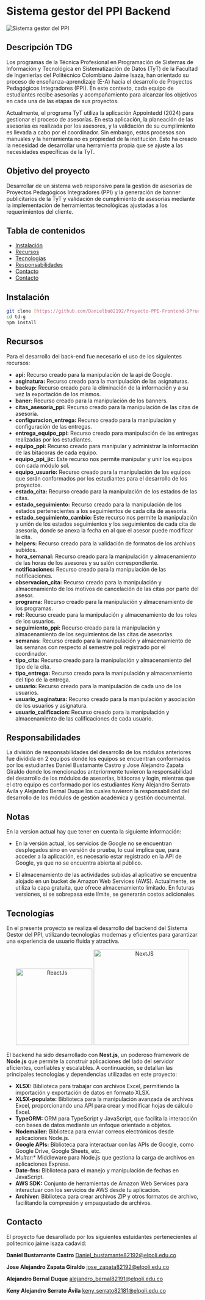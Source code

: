 # Sistema gestor del PPI Backend

![Sistema gestor del PPI](https://www.politecnicojic.edu.co/images/logo/logo.png)

## Descripción TDG

Los programas de la Técnica Profesional en Programación de Sistemas de Información y Tecnológica en Sistematización de Datos (TyT) de la Facultad de Ingenierías del Politécnico Colombiano Jaime Isaza, han orientado su proceso de enseñanza-aprendizaje (E-A) hacia el desarrollo de Proyectos Pedagógicos Integradores (PPI). En este contexto, cada equipo de estudiantes recibe asesorías y acompañamiento para alcanzar los objetivos en cada una de las etapas de sus proyectos.

Actualmente, el programa TyT utiliza la aplicación Appointedd (2024) para gestionar el proceso de asesorías. En esta aplicación, la planeación de las asesorías es realizada por los asesores, y la validación de su cumplimiento es llevada a cabo por el coordinador. Sin embargo, estos procesos son manuales y la herramienta no es propiedad de la institución. Esto ha creado la necesidad de desarrollar una herramienta propia que se ajuste a las necesidades específicas de la TyT.

## Objetivo del proyecto

Desarrollar de un sistema web responsivo para la gestión de asesorías de Proyectos Pedagógicos Integradores (PPI) y la generación de banner publicitarios de la TyT y validación de cumplimiento de asesorías mediante la implementación de herramientas tecnológicas ajustadas a los requerimientos del cliente.

## Tabla de contenidos
 
- [Instalación](#instalación)
- [Recursos](#recursos)
- [Tecnologías](#tecnologías) 
- [Responsabilidades](#responsabilidades)
- [Contacto](#contacto)
- [Contacto](#contacto)




## Instalación

```bash
git clone [https://github.com/Danielbu82192/Proyecto-PPI-Frontend-DPrueba.git](https://github.com/Keny-Alejandro/td-g.git)
cd td-g
npm install
```

## Recursos
Para el desarrollo del back-end fue necesario el uso de los siguientes recursos:

- **api:** Recurso creado para la manipulación de la api de Google.
- **asginatura:** Recurso creado para la manipulación de las asignaturas.
- **backup:** Recurso creado para la eliminación de la información y a su vez la exportación de los mismos.
- **baner:** Recurso creado para la manipulación de los banners.
- **citas_asesoria_ppi:** Recurso creado para la manipulación de las citas de asesoría.
- **configuracion_entrega:** Recurso creado para la manipulación y configuración de las entregas.
- **entrega_equipo_ppi:** Recurso creado para manipulación de las entregas realizadas por los estudiantes.
- **equipo_ppi:** Recurso creado para manipular y administrar la información de las bitácoras de cada equipo.
- **equipo_ppi_jic:** Este recurso nos permite manipular y unir los equipos con cada módulo sol.
- **equipo_usuario:** Recurso creado para la manipulación de los equipos que serán conformados por los estudiantes para el desarrollo de los proyectos.
- **estado_cita:** Recurso creado para la manipulación de los estados de las citas.
- **estado_seguimiento:** Recurso creado para la manipulación de los estados pertenecientes a los seguimientos de cada cita de asesoría.
- **estado_seguimiento_cambio:** Este recurso nos permite la manipulación y unión de los estados seguimientos y los seguimientos de cada cita de asesoría, donde se anexa la fecha en al que el asesor puede modificar la cita.
- **helpers:** Recurso creado para la validación de formatos de los archivos subidos.
- **hora_semanal:** Recurso creado para la manipulación y almacenamiento de las horas de los asesores y su salón correspondiente.
- **notificaciones:** Recurso creado para la manipulación de las notificaciones.
- **observacion_cita:** Recurso creado para la manipulación y almacenamiento de los motivos de cancelación de las citas por parte del asesor.
- **programa:** Recurso creado para la manipulación y almacenamiento de los programas.
- **rol:** Recurso creado para la manipulación y almacenamiento de los roles de los usuarios.
- **seguimiento_ppi:** Recurso creado para la manipulación y almacenamiento de los seguimientos de las citas de asesorías.
- **semanas:** Recurso creado para la manipulación y almacenamiento de las semanas con respecto al semestre poli registrado por el coordinador.
- **tipo_cita:** Recurso creado para la manipulación y almacenamiento del tipo de la cita.
- **tipo_entrega:** Recurso creado para la manipulación y almacenamiento del tipo de la entrega.
- **usuario:** Recurso creado para la manipulación de cada uno de los usuarios.
- **usuario_asginatura:** Recurso creado para la manipulación y asociación de los usuarios y asignatura.
- **usuario_calificacion:** Recurso creado para la manipulación y almacenamiento de las calificaciones de cada usuario.


## Responsabilidades

La división de responsabilidades del desarrollo de los módulos anteriores fue dividida en 2 equipos donde los equipos se encuentran conformados por los estudiantes Daniel Bustamante Castro y Jose Alejandro Zapata Giraldo donde los mencionados anteriormente tuvieron la responsabilidad del desarrollo de los módulos de asesorías, bitácoras y login, mientras que el otro equipo es conformado por los estudiantes Keny Alejandro Serrato Ávila y Alejandro Bernal Duque los cuales tuvieron la responsabilidad del desarrollo de los módulos de gestión académica y gestión documental.

## Notas

En la version actual hay que tener en cuenta la siguiente información:

- En la versión actual, los servicios de Google no se encuentran desplegados sino en versión de prueba, lo cual implica que, para acceder a la aplicación, es necesario estar registrado en la API de Google, ya que no se encuentra abierta al público.

- El almacenamiento de las actividades subidas al aplicativo se encuentra alojado en un bucket de Amazon Web Services (AWS). Actualmente, se utiliza la capa gratuita, que ofrece almacenamiento limitado. En futuras versiones, si se sobrepasa este límite, se generarán costos adicionales.


## Tecnologías

En el presente proyecto se realiza el desarrollo del backend del Sistema Gestor del PPI, utilizando tecnologías modernas y eficientes para garantizar una experiencia de usuario fluida y atractiva.
<p align="center">
  <img src="https://upload.wikimedia.org/wikipedia/commons/thumb/d/d9/Node.js_logo.svg/2560px-Node.js_logo.svg.png" alt="ReactJs" width="200" >
  <img src="https://cdn.icon-icons.com/icons2/2699/PNG/512/nestjs_logo_icon_169927.png" alt="NextJS" width="250" > 
</p>

El backend ha sido desarrollado con **Nest.js**, un poderoso framework de **Node.js** que permite la construir aplicaciones del lado del servidor eficientes, confiables y escalables. A continuación, se detallan las principales tecnologías y dependencias utilizadas en este proyecto:

- **XLSX:** Biblioteca para trabajar con archivos Excel, permitiendo la importación y exportación de datos en formato XLSX.
- **XLSX-populate:** Biblioteca para la manipulación avanzada de archivos Excel, proporcionando una API para crear y modificar hojas de cálculo Excel.
- **TypeORM:** ORM para TypeScript y JavaScript, que facilita la interacción con bases de datos mediante un enfoque orientado a objetos.
- **Nodemailer:** Biblioteca para enviar correos electrónicos desde aplicaciones Node.js.
- **Google APIs:** Biblioteca para interactuar con las APIs de Google, como Google Drive, Google Sheets, etc.
- *Multer:** Middleware para Node.js que gestiona la carga de archivos en aplicaciones Express.
- **Date-fns:** Biblioteca para el manejo y manipulación de fechas en JavaScript.
- **AWS SDK:** Conjunto de herramientas de Amazon Web Services para interactuar con los servicios de AWS desde tu aplicación.
- **Archiver:** Biblioteca para crear archivos ZIP y otros formatos de archivo, facilitando la compresión y empaquetado de archivos.

## Contacto 

El proyecto fue desarollado por los siguientes estuidantes pertenecientes al politecnico jaime isaza cadavid:

**Daniel Bustamante Castro** Daniel_bustamante82192@elpoli.edu.co

**Jose Alejandro Zapata Giraldo** jose_zapata82192@elpoli.edu.co

**Alejandro Bernal Duque** alejandro_bernal82191@elpoli.edu.co

**Keny Alejandro Serrato Ávila** keny_serrato82181@elpoli.edu.co
